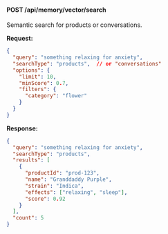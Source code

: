 #### POST /api/memory/vector/search

Semantic search for products or conversations.

**Request:**

```json
{
  "query": "something relaxing for anxiety",
  "searchType": "products",  // or "conversations"
  "options": {
    "limit": 10,
    "minScore": 0.7,
    "filters": {
      "category": "flower"
    }
  }
}
```

**Response:**

```json
{
  "query": "something relaxing for anxiety",
  "searchType": "products",
  "results": [
    {
      "productId": "prod-123",
      "name": "Granddaddy Purple",
      "strain": "Indica",
      "effects": ["relaxing", "sleep"],
      "score": 0.92
    }
  ],
  "count": 5
}
```
